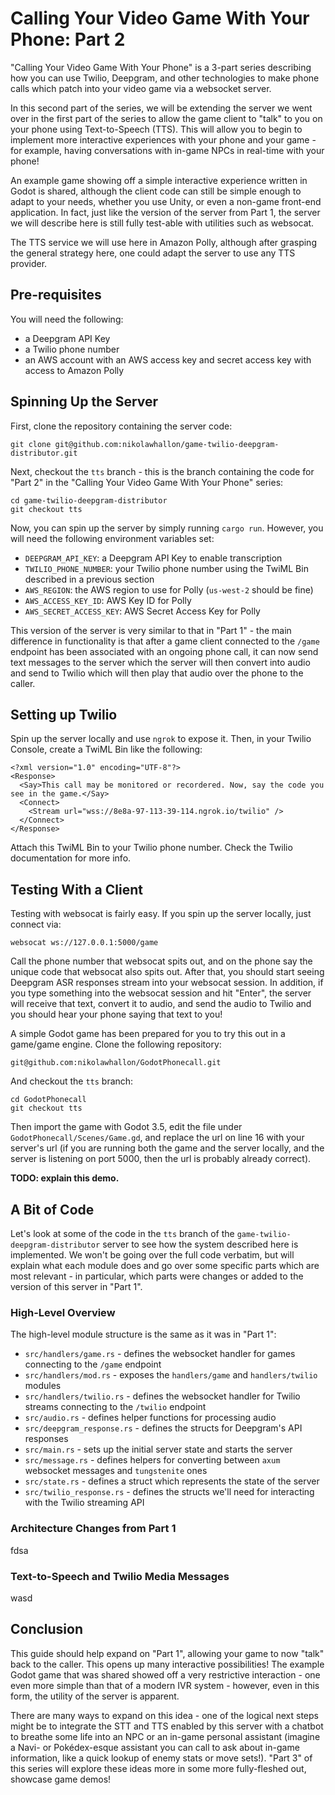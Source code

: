 # Calling Your Video Game With Your Phone: Part 2

"Calling Your Video Game With Your Phone" is a 3-part series describing how you can use Twilio, Deepgram, and other technologies to make phone calls which patch into your video game via a websocket server.

In this second part of the series, we will be extending the server we went over in the first part of the series to allow the game client
to "talk" to you on your phone using Text-to-Speech (TTS). This will allow you to begin to implement more interactive experiences with your
phone and your game - for example, having conversations with in-game NPCs in real-time with your phone!

An example game showing off a simple interactive experience written in Godot is shared,
although the client code can still be simple enough to adapt to your needs,
whether you use Unity, or even a non-game front-end application. In fact, just like the version of the server from Part 1, the server we will describe here
is still fully test-able with utilities such as websocat.

The TTS service we will use here in Amazon Polly, although after grasping the general strategy here, one could adapt the server to use any TTS provider.

## Pre-requisites

You will need the following:
* a Deepgram API Key
* a Twilio phone number
* an AWS account with an AWS access key and secret access key with access to Amazon Polly

## Spinning Up the Server

First, clone the repository containing the server code:

```
git clone git@github.com:nikolawhallon/game-twilio-deepgram-distributor.git
```

Next, checkout the `tts` branch - this is the branch containing the code for "Part 2" in the "Calling Your Video Game With Your Phone" series:

```
cd game-twilio-deepgram-distributor
git checkout tts
```

Now, you can spin up the server by simply running `cargo run`. However, you will need the following environment variables set:

* `DEEPGRAM_API_KEY`: a Deepgram API Key to enable transcription
* `TWILIO_PHONE_NUMBER`: your Twilio phone number using the TwiML Bin described in a previous section
* `AWS_REGION`: the AWS region to use for Polly (`us-west-2` should be fine)
* `AWS_ACCESS_KEY_ID`: AWS Key ID for Polly
* `AWS_SECRET_ACCESS_KEY`: AWS Secret Access Key for Polly

This version of the server is very similar to that in "Part 1" - the main difference in functionality is that after a game client
connected to the `/game` endpoint has been associated with an ongoing phone call,
it can now send text messages to the server which the server will then convert into audio
and send to Twilio which will then play that audio over the phone to the caller.

## Setting up Twilio

Spin up the server locally and use `ngrok` to expose it. Then, in your Twilio Console, create a TwiML Bin like the following:

```
<?xml version="1.0" encoding="UTF-8"?>
<Response>
  <Say>This call may be monitored or recordered. Now, say the code you see in the game.</Say>
  <Connect>
    <Stream url="wss://8e8a-97-113-39-114.ngrok.io/twilio" />
  </Connect>
</Response>
```

Attach this TwiML Bin to your Twilio phone number. Check the Twilio documentation for more info.

## Testing With a Client

Testing with websocat is fairly easy. If you spin up the server locally, just connect via:

```
websocat ws://127.0.0.1:5000/game
```

Call the phone number that websocat spits out, and on the phone say the unique code that websocat also spits out.
After that, you should start seeing Deepgram ASR responses stream into your websocat session. In addition, if you
type something into the websocat session and hit "Enter", the server will receive that text, convert it to audio,
and send the audio to Twilio and you should hear your phone saying that text to you!

A simple Godot game has been prepared for you to try this out in a game/game engine. Clone the following repository:

```
git@github.com:nikolawhallon/GodotPhonecall.git
```

And checkout the `tts` branch:

```
cd GodotPhonecall
git checkout tts
```

Then import the game with Godot 3.5, edit the file under `GodotPhonecall/Scenes/Game.gd`, and replace the url on line 16 with your server's url
(if you are running both the game and the server locally, and the server is listening on port 5000, then the url is probably already correct).

**TODO: explain this demo.**

## A Bit of Code

Let's look at some of the code in the `tts` branch of the `game-twilio-deepgram-distributor` server to see how the system described here
is implemented. We won't be going over the full code verbatim, but will explain what each module does and go over some specific parts
which are most relevant - in particular, which parts were changes or added to the version of this server in "Part 1".

### High-Level Overview

The high-level module structure is the same as it was in "Part 1":

* `src/handlers/game.rs` - defines the websocket handler for games connecting to the `/game` endpoint
* `src/handlers/mod.rs` - exposes the `handlers/game` and `handlers/twilio` modules
* `src/handlers/twilio.rs` - defines the websocket handler for Twilio streams connecting to the `/twilio` endpoint
* `src/audio.rs` - defines helper functions for processing audio
* `src/deepgram_response.rs` - defines the structs for Deepgram's API responses
* `src/main.rs` - sets up the initial server state and starts the server
* `src/message.rs` - defines helpers for converting between `axum` websocket messages and `tungstenite` ones
* `src/state.rs` - defines a struct which represents the state of the server
* `src/twilio_response.rs` - defines the structs we'll need for interacting with the Twilio streaming API

### Architecture Changes from Part 1

fdsa

### Text-to-Speech and Twilio Media Messages

wasd

## Conclusion

This guide should help expand on "Part 1", allowing your game to now "talk" back to the caller. This opens
up many interactive possibilities! The example Godot game that was shared showed off a very restrictive
interaction - one even more simple than that of a modern IVR system - however, even in this form, the utility
of the server is apparent.

There are many ways to expand on this idea - one of the logical next steps might
be to integrate the STT and TTS enabled by this server with a chatbot to breathe some life into an NPC or
an in-game personal assistant (imagine a Navi- or Pokédex-esque assistant you can call to ask about in-game
information, like a quick lookup of enemy stats or move sets!). "Part 3" of this series will explore these ideas
more in some more fully-fleshed out, showcase game demos!
